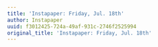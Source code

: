 ```yaml
---
title: 'Instapaper: Friday, Jul. 18th'
author: Instapaper
uuid: f3012425-724a-49af-931c-2746f2525994
original_title: 'Instapaper: Friday, Jul. 18th'
---
```


